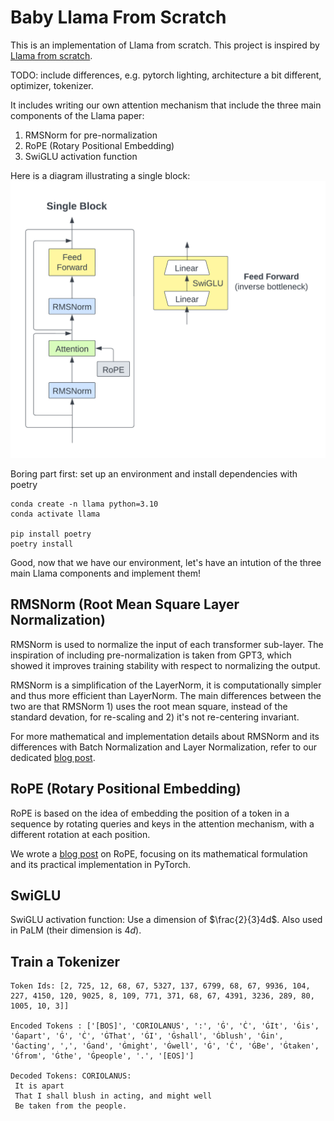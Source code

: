 # Baby Llama From Scratch
This is an implementation of Llama from scratch. This project is inspired by [Llama from scratch](https://github.com/bkitano/llama-from-scratch/tree/ce3e52f4f154ce16345927c4f2c5082b5ecfea13).

TODO: include differences, e.g. pytorch lighting, architecture a bit different, optimizer, tokenizer.


It includes writing our own attention mechanism that include the three main components of the Llama paper:
1. RMSNorm for pre-normalization
2. RoPE (Rotary Positional Embedding)
3. SwiGLU activation function

Here is a diagram illustrating a single block:
![](/imgs/diagram1.png)

Boring part first: set up an environment and install dependencies with poetry
```
conda create -n llama python=3.10
conda activate llama

pip install poetry
poetry install
```

Good, now that we have our environment, let's have an intution of the three main Llama components and implement them!

## RMSNorm (Root Mean Square Layer Normalization)
RMSNorm is used to normalize the input of each transformer sub-layer. The inspiration of including pre-normalization is taken from GPT3, which showed it improves training stability with respect to normalizing the output. 

RMSNorm is a simplification of the LayerNorm, it is computationally simpler and thus more efficient than LayerNorm. The main differences between the two are that RMSNorm 1) uses the root mean square, instead of the standard devation, for re-scaling and 2) it's not re-centering invariant.

For more mathematical and implementation details about RMSNorm and its differences with Batch Normalization and Layer Normalization, refer to our dedicated [blog post](https://afterhoursresearch.hashnode.dev/batch-normalization-layer-normalization-and-root-mean-square-layer-normalization-a-comprehensive-guide-with-python-implementations).

## RoPE (Rotary Positional Embedding)
RoPE is based on the idea of embedding the position of a token in a sequence by rotating queries and keys in the attention mechanism, with a different rotation at each position.

We wrote a [blog post](https://afterhoursresearch.hashnode.dev/rope-rotary-positional-embedding) on RoPE, focusing on its mathematical formulation and its practical implementation in PyTorch.

## SwiGLU
SwiGLU activation function: Use a dimension of $\frac{2}{3}4d$. Also used in PaLM (their dimension is $4d$).


## Train a Tokenizer
```
Token Ids: [2, 725, 12, 68, 67, 5327, 137, 6799, 68, 67, 9936, 104, 227, 4150, 120, 9025, 8, 109, 771, 371, 68, 67, 4391, 3236, 289, 80, 1005, 10, 3]]

Encoded Tokens : ['[BOS]', 'CORIOLANUS', ':', 'Ġ', 'Ċ', 'ĠIt', 'Ġis', 'Ġapart', 'Ġ', 'Ċ', 'ĠThat', 'ĠI', 'Ġshall', 'Ġblush', 'Ġin', 'Ġacting', ',', 'Ġand', 'Ġmight', 'Ġwell', 'Ġ', 'Ċ', 'ĠBe', 'Ġtaken', 'Ġfrom', 'Ġthe', 'Ġpeople', '.', '[EOS]']

Decoded Tokens: CORIOLANUS: 
 It is apart 
 That I shall blush in acting, and might well 
 Be taken from the people.
 ```